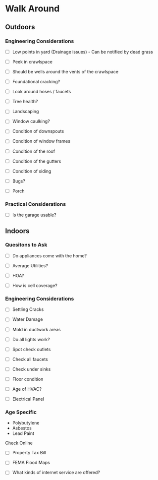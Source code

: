 
# Walk Around

## Outdoors

### Engineering Considerations

- [ ] Low points in yard (Drainage issues) - Can be notified by dead grass

- [ ] Peek in crawlspace

- [ ] Should be wells around the vents of the crawlspace

- [ ] Foundational cracking?

- [ ] Look around hoses / faucets

- [ ] Tree health?

- [ ] Landscaping

- [ ] Window caulking?

- [ ] Condition of downspouts

- [ ] Condition of window frames

- [ ] Condition of the roof

- [ ] Condition of the gutters

- [ ] Condition of siding

- [ ] Bugs?

- [ ] Porch

### Practical Considerations

- [ ] Is the garage usable?

## Indoors

### Quesitons to Ask

- [ ] Do appliances come with the home?

- [ ] Average Utilities?

- [ ] HOA?

- [ ] How is cell coverage?

### Engineering Considerations
- [ ] Settling Cracks

- [ ] Water Damage

- [ ] Mold in ductwork areas

- [ ] Do all lights work?

- [ ] Spot check outlets

- [ ] Check all faucets

- [ ] Check under sinks

- [ ] Floor condition

- [ ] Age of HVAC?

- [ ] Electrical Panel

### Age Specific
- Polybutylene
- Asbestos
- Lead Paint


Check Online

- [ ] Property Tax Bill

- [ ] FEMA Flood Maps

- [ ] What kinds of internet service are offered?